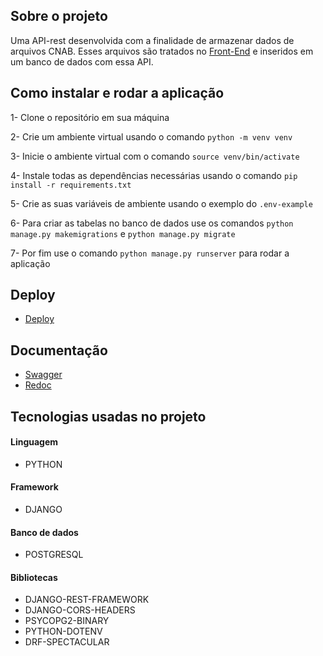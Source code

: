 ## Sobre o projeto
Uma API-rest desenvolvida com a finalidade de armazenar dados de arquivos CNAB. Esses arquivos são tratados no <a href="https://github.com/byetevinn/cnab-conversion-front">Front-End</a> e inseridos em um banco de dados com essa API.

## Como instalar e rodar a aplicação

1- Clone o repositório em sua máquina

2- Crie um ambiente virtual usando o comando `python -m venv venv`

3- Inicie o ambiente virtual com o comando `source venv/bin/activate`

4- Instale todas as dependências necessárias usando o comando `pip install -r requirements.txt`

5- Crie as suas variáveis de ambiente usando o exemplo do `.env-example`

6- Para criar as tabelas no banco de dados use os comandos `python manage.py makemigrations` e `python manage.py migrate`

7- Por fim use o comando `python manage.py runserver` para rodar a aplicação

## Deploy

- <a href="https://cnab-conversion-production.up.railway.app/">Deploy</a>

## Documentação

- <a href="https://cnab-conversion-production.up.railway.app/docs/swagger/">Swagger</a>
- <a href="https://cnab-conversion-production.up.railway.app/docs/redoc/">Redoc</a>

## Tecnologias usadas no projeto

#### Linguagem

- PYTHON

#### Framework

- DJANGO

#### Banco de dados

- POSTGRESQL

#### Bibliotecas

- DJANGO-REST-FRAMEWORK
- DJANGO-CORS-HEADERS
- PSYCOPG2-BINARY
- PYTHON-DOTENV
- DRF-SPECTACULAR
